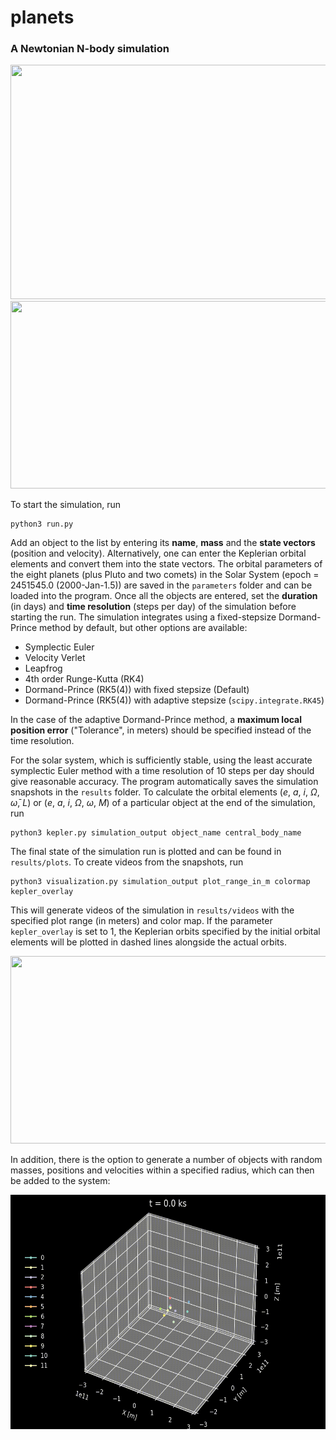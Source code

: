 # planets
### A Newtonian N-body simulation 
<img src="./results/videos/inner-solar-3d.gif" width="600" height="375"/>
<img src="./results/videos/inner-solar-2d.gif" width="600" height="300"/>

To start the simulation, run

```
python3 run.py
```

Add an object to the list by entering its __name__, __mass__ and the __state vectors__ (position and velocity). Alternatively, one can enter the Keplerian orbital elements and convert them into the state vectors. The orbital parameters of the eight planets (plus Pluto and two comets) in the Solar System (epoch = 2451545.0 (2000-Jan-1.5)) are saved in the ```parameters``` folder and can be loaded into the program. Once all the objects are entered, set the __duration__ (in days) and __time resolution__ (steps per day) of the simulation before starting the run. The simulation integrates using a fixed-stepsize Dormand-Prince method by default, but other options are available:

- Symplectic Euler
- Velocity Verlet
- Leapfrog
- 4th order Runge-Kutta (RK4)
- Dormand-Prince (RK5(4)) with fixed stepsize (Default)
- Dormand-Prince (RK5(4)) with adaptive stepsize (```scipy.integrate.RK45```)

In the case of the adaptive Dormand-Prince method, a __maximum local position error__ ("Tolerance", in meters) should be specified instead of the time resolution.

For the solar system, which is sufficiently stable, using the least accurate symplectic Euler method with a time resolution of 10 steps per day should give reasonable accuracy. The program automatically saves the simulation snapshots in the ```results``` folder. To calculate the orbital elements (_e_, _a_, _i_, $\Omega$, $\bar{\omega}$, _L_) or (_e_, _a_, _i_, $\Omega$, $\omega$, _M_) of a particular object at the end of the simulation, run

```
python3 kepler.py simulation_output object_name central_body_name
```

The final state of the simulation run is plotted and can be found in ```results/plots```. To create videos from the snapshots, run

```
python3 visualization.py simulation_output plot_range_in_m colormap kepler_overlay
```

This will generate videos of the simulation in ```results/videos``` with the specified plot range (in meters) and color map. If the parameter ```kepler_overlay``` is set to 1, the Keplerian orbits specified by the initial orbital elements will be plotted in dashed lines alongside the actual orbits.

<img src="./results/videos/ksp.gif" width="600" height="300"/>

In addition, there is the option to generate a number of objects with random masses, positions and velocities within a specified radius, which can then be added to the system:

<img src="./results/videos/random.gif" width="600" height="375"/>
